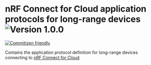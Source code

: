 # nRF Connect for Cloud application protocols for long-range devices ![Version 1.0.0](https://img.shields.io/badge/version-1.0.0-brightgreen.svg)

[![Commitizen friendly](https://img.shields.io/badge/commitizen-friendly-brightgreen.svg)](http://commitizen.github.io/cz-cli/)  

Contains the application protocol definition for long-range devices
connecting to [nRF Connect for Cloud](https://nrfcloud.com/).

